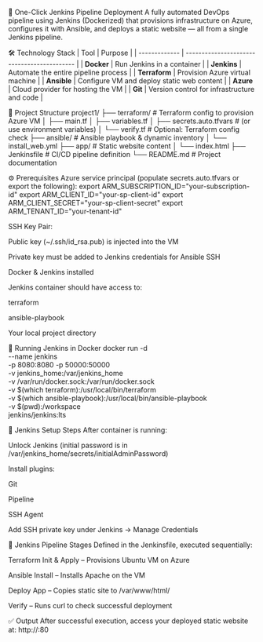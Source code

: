 🚀 One-Click Jenkins Pipeline Deployment
A fully automated DevOps pipeline using Jenkins (Dockerized) that provisions infrastructure on Azure, configures it with Ansible, and deploys a static website — all from a single Jenkins pipeline.

🛠️ Technology Stack
| Tool          | Purpose                                     |
| ------------- | ------------------------------------------- |
| **Docker**    | Run Jenkins in a container                  |
| **Jenkins**   | Automate the entire pipeline process        |
| **Terraform** | Provision Azure virtual machine             |
| **Ansible**   | Configure VM and deploy static web content  |
| **Azure**     | Cloud provider for hosting the VM           |
| **Git**       | Version control for infrastructure and code |

📁 Project Structure
project1/
├── terraform/          # Terraform config to provision Azure VM
│   ├── main.tf
│   ├── variables.tf
│   ├── secrets.auto.tfvars     # (or use environment variables)
│   └── verify.tf               # Optional: Terraform config check
├── ansible/            # Ansible playbook & dynamic inventory
│   └── install_web.yml
├── app/                # Static website content
│   └── index.html
├── Jenkinsfile         # CI/CD pipeline definition
└── README.md           # Project documentation

⚙️ Prerequisites
Azure service principal (populate secrets.auto.tfvars or export the following):
export ARM_SUBSCRIPTION_ID="your-subscription-id"
export ARM_CLIENT_ID="your-sp-client-id"
export ARM_CLIENT_SECRET="your-sp-client-secret"
export ARM_TENANT_ID="your-tenant-id"

SSH Key Pair:

Public key (~/.ssh/id_rsa.pub) is injected into the VM

Private key must be added to Jenkins credentials for Ansible SSH

Docker & Jenkins installed

Jenkins container should have access to:

terraform

ansible-playbook

Your local project directory

🐳 Running Jenkins in Docker
docker run -d \
  --name jenkins \
  -p 8080:8080 -p 50000:50000 \
  -v jenkins_home:/var/jenkins_home \
  -v /var/run/docker.sock:/var/run/docker.sock \
  -v $(which terraform):/usr/local/bin/terraform \
  -v $(which ansible-playbook):/usr/local/bin/ansible-playbook \
  -v $(pwd):/workspace \
  jenkins/jenkins:lts

🔌 Jenkins Setup Steps
After container is running:

Unlock Jenkins (initial password is in /var/jenkins_home/secrets/initialAdminPassword)

Install plugins:

Git

Pipeline

SSH Agent

Add SSH private key under Jenkins → Manage Credentials

🚀 Jenkins Pipeline Stages
Defined in the Jenkinsfile, executed sequentially:

Terraform Init & Apply – Provisions Ubuntu VM on Azure

Ansible Install – Installs Apache on the VM

Deploy App – Copies static site to /var/www/html/

Verify – Runs curl to check successful deployment


✅ Output
After successful execution, access your deployed static website at:
http://<Azure-VM-Public-IP>:80

